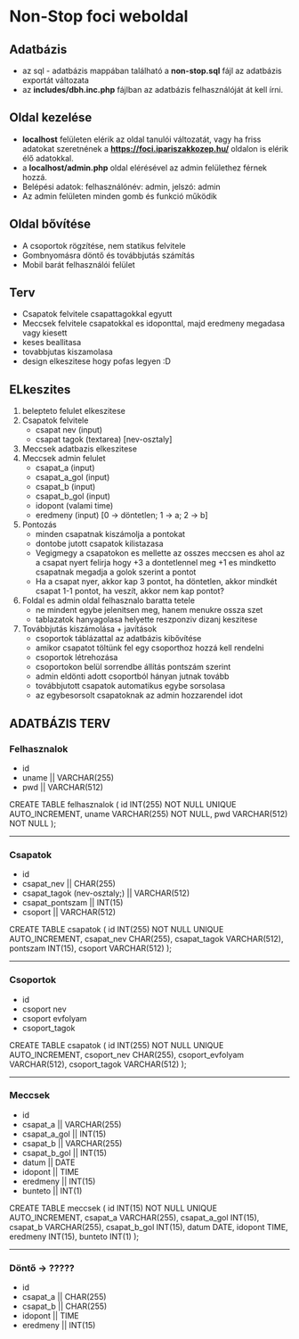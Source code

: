 # Non-Stop foci weboldal

## Adatbázis
- az sql - adatbázis mappában található a __non-stop.sql__ fájl az adatbázis exportát változata
- az __includes/dbh.inc.php__ fájlban az adatbázis felhasználóját át kell írni.

## Oldal kezelése
- __localhost__ felületen elérik az oldal tanulói változatát, vagy ha friss adatokat szeretnének a __https://foci.ipariszakkozep.hu/__ oldalon is elérik élő adatokkal.
- a __localhost/admin.php__ oldal elérésével az admin felülethez férnek hozzá.
- Belépési adatok: felhasználónév: admin, jelszó: admin
- Az admin felületen minden gomb és funkció működik

## Oldal bővítése
- A csoportok rögzítése, nem statikus felvitele
- Gombnyomásra döntő és továbbjutás számítás
- Mobil barát felhasználói felület

## Terv
- Csapatok felvitele csapattagokkal egyutt
- Meccsek felvitele csapatokkal es idoponttal, majd eredmeny megadasa vagy kiesett
- keses beallitasa
- tovabbjutas kiszamolasa
- design elkeszitese hogy pofas legyen :D


## ELkeszites
1. belepteto felulet elkeszitese
2. Csapatok felvitele
    - csapat nev (input)
    - csapat tagok (textarea) [nev-osztaly]
3. Meccsek adatbazis elkeszitese
4. Meccsek admin felulet
    - csapat_a (input)
    - csapat_a_gol (input)
    - csapat_b (input)
    - csapat_b_gol (input)
    - idopont (valami time)
    - eredmeny (input) [0 -> döntetlen; 1 -> a; 2 -> b]
5. Pontozás
    - minden csapatnak kiszámolja a pontokat
    - dontobe jutott csapatok kilistazasa
    - Vegigmegy a csapatokon es mellette az osszes meccsen es ahol az a csapat nyert felirja hogy +3 a dontetlennel meg +1 es mindketto csapatnak megadja a golok szerint a pontot
    - Ha a csapat nyer, akkor kap 3 pontot, ha döntetlen, akkor mindkét csapat 1-1 pontot, ha veszít, akkor nem kap pontot?
6. Foldal es admin oldal felhasznalo baratta tetele
    - ne mindent egybe jelenitsen meg, hanem menukre ossza szet
    - tablazatok hanyagolasa helyette reszponziv dizanj keszitese
7. Továbbjutás kiszámolása + javítások
    - csoportok táblázattal az adatbázis kibővítése
    - amikor csapatot töltünk fel egy csoporthoz hozzá kell rendelni
    - csoportok létrehozása
    - csoportokon belül sorrendbe állítás pontszám szerint
    - admin eldönti adott csoportból hányan jutnak tovább
    - továbbjutott csapatok automatikus egybe sorsolasa
    - az egybesorsolt csapatoknak az admin hozzarendel idot


## ADATBÁZIS TERV

### Felhasznalok
- id
- uname || VARCHAR(255)
- pwd   || VARCHAR(512)

CREATE TABLE felhasznalok (
    id INT(255) NOT NULL UNIQUE AUTO_INCREMENT,
    uname VARCHAR(255) NOT NULL,
    pwd VARCHAR(512) NOT NULL
);

---

### Csapatok
- id
- csapat_nev                  || CHAR(255)
- csapat_tagok (nev-osztaly;) || VARCHAR(512)
- csapat_pontszam             || INT(15)
- csoport                     || VARCHAR(512)

CREATE TABLE csapatok (
    id INT(255) NOT NULL UNIQUE AUTO_INCREMENT,
    csapat_nev CHAR(255),
    csapat_tagok VARCHAR(512),
    pontszam INT(15),
    csoport VARCHAR(512)
);

---

### Csoportok

- id 
- csoport nev
- csoport evfolyam
- csoport_tagok

CREATE TABLE csapatok (
    id INT(255) NOT NULL UNIQUE AUTO_INCREMENT,
    csoport_nev CHAR(255),
    csoport_evfolyam VARCHAR(512),
    csoport_tagok VARCHAR(512)
);

---

### Meccsek
- id
- csapat_a     || VARCHAR(255)
- csapat_a_gol || INT(15)
- csapat_b     || VARCHAR(255)
- csapat_b_gol || INT(15)
- datum        || DATE
- idopont      || TIME
- eredmeny     || INT(15)
- bunteto      || INT(1)

CREATE TABLE meccsek (
    id INT(15) NOT NULL UNIQUE AUTO_INCREMENT,
    csapat_a VARCHAR(255),
    csapat_a_gol INT(15),
    csapat_b VARCHAR(255),
    csapat_b_gol INT(15),
    datum DATE,
    idopont TIME,
    eredmeny INT(15),
    bunteto INT(1)
);

---

### Döntő -> ?????
- id
- csapat_a || CHAR(255)
- csapat_b || CHAR(255)
- idopont  || TIME
- eredmeny || INT(15)